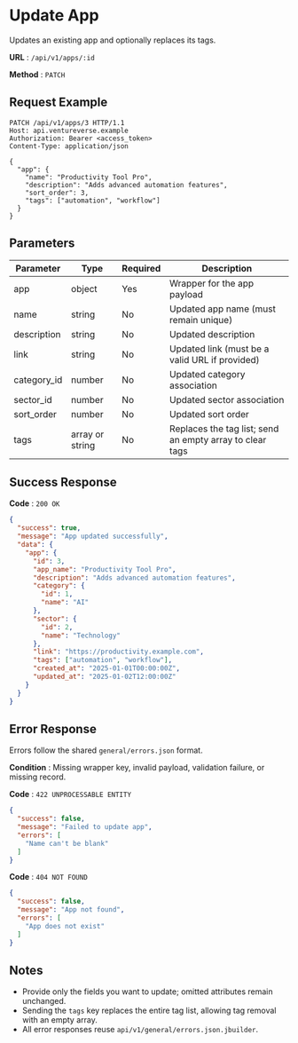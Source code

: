 # Update App

Updates an existing app and optionally replaces its tags.

**URL** : `/api/v1/apps/:id`

**Method** : `PATCH`

## Request Example

```http
PATCH /api/v1/apps/3 HTTP/1.1
Host: api.ventureverse.example
Authorization: Bearer <access_token>
Content-Type: application/json

{
  "app": {
    "name": "Productivity Tool Pro",
    "description": "Adds advanced automation features",
    "sort_order": 3,
    "tags": ["automation", "workflow"]
  }
}
```

## Parameters

| Parameter | Type | Required | Description |
|-----------|------|----------|-------------|
| app | object | Yes | Wrapper for the app payload |
| name | string | No | Updated app name (must remain unique) |
| description | string | No | Updated description |
| link | string | No | Updated link (must be a valid URL if provided) |
| category_id | number | No | Updated category association |
| sector_id | number | No | Updated sector association |
| sort_order | number | No | Updated sort order |
| tags | array<string> or string | No | Replaces the tag list; send an empty array to clear tags |

## Success Response

**Code** : `200 OK`

```json
{
  "success": true,
  "message": "App updated successfully",
  "data": {
    "app": {
      "id": 3,
      "app_name": "Productivity Tool Pro",
      "description": "Adds advanced automation features",
      "category": {
        "id": 1,
        "name": "AI"
      },
      "sector": {
        "id": 2,
        "name": "Technology"
      },
      "link": "https://productivity.example.com",
      "tags": ["automation", "workflow"],
      "created_at": "2025-01-01T00:00:00Z",
      "updated_at": "2025-01-02T12:00:00Z"
    }
  }
}
```

## Error Response

Errors follow the shared `general/errors.json` format.

**Condition** : Missing wrapper key, invalid payload, validation failure, or missing record.

**Code** : `422 UNPROCESSABLE ENTITY`

```json
{
  "success": false,
  "message": "Failed to update app",
  "errors": [
    "Name can't be blank"
  ]
}
```

**Code** : `404 NOT FOUND`

```json
{
  "success": false,
  "message": "App not found",
  "errors": [
    "App does not exist"
  ]
}
```

## Notes

- Provide only the fields you want to update; omitted attributes remain unchanged.
- Sending the `tags` key replaces the entire tag list, allowing tag removal with an empty array.
- All error responses reuse `api/v1/general/errors.json.jbuilder`.

